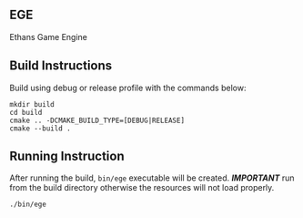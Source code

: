 ## EGE

Ethans Game Engine

## Build Instructions

Build using debug or release profile with the commands below:

```
mkdir build
cd build
cmake .. -DCMAKE_BUILD_TYPE=[DEBUG|RELEASE]
cmake --build .
```

## Running Instruction

After running the build, `bin/ege` executable will be created. **_IMPORTANT_** run from the build directory otherwise the resources will not load properly.

```
./bin/ege
```
